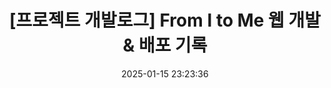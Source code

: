 ---
title: "[프로젝트 개발로그] From I to Me 웹 개발 & 배포 기록"
excerpt: "프로젝트 개발로그"
thumbnail: https://github.com/TaeBbong/letter-from-myself/raw/main/docs/screenshot.png
date: 2025-01-15 23:23:36
tags:
category:
  - 프로젝트
  - 웹
toc: true
widgets:
  - type: toc
    position: left
  - type: category
    position: left
sidebar:
  left:
    sticky: true
---